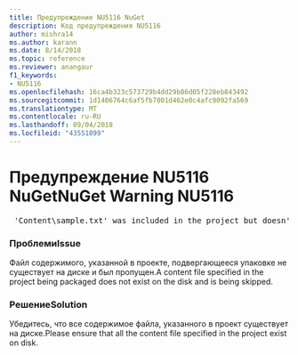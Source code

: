 ```yaml
---
title: Предупреждение NU5116 NuGet
description: Код предупреждения NU5116
author: mishra14
ms.author: karann
ms.date: 8/14/2018
ms.topic: reference
ms.reviewer: anangaur
f1_keywords:
- NU5116
ms.openlocfilehash: 16ca4b323c573729b4dd29b86d05f228eb843492
ms.sourcegitcommit: 1d1406764c6af5fb7801d462e0c4afc9092fa569
ms.translationtype: MT
ms.contentlocale: ru-RU
ms.lasthandoff: 09/04/2018
ms.locfileid: "43551899"
---
```

# <a name="nuget-warning-nu5116"></a><span data-ttu-id="ad140-103">Предупреждение NU5116 NuGet</span><span class="sxs-lookup"><span data-stu-id="ad140-103">NuGet Warning NU5116</span></span>
<pre> 'Content\sample.txt' was included in the project but doesn't exist. Skipping...</pre>

### <a name="issue"></a><span data-ttu-id="ad140-104">Проблеми</span><span class="sxs-lookup"><span data-stu-id="ad140-104">Issue</span></span>

<span data-ttu-id="ad140-105">Файл содержимого, указанной в проекте, подвергающееся упаковке не существует на диске и был пропущен.</span><span class="sxs-lookup"><span data-stu-id="ad140-105">A content file specified in the project being packaged does not exist on the disk and is being skipped.</span></span>


### <a name="solution"></a><span data-ttu-id="ad140-106">Решение</span><span class="sxs-lookup"><span data-stu-id="ad140-106">Solution</span></span>

<span data-ttu-id="ad140-107">Убедитесь, что все содержимое файла, указанного в проект существует на диске.</span><span class="sxs-lookup"><span data-stu-id="ad140-107">Please ensure that all the content file specified in the project exist on disk.</span></span>

